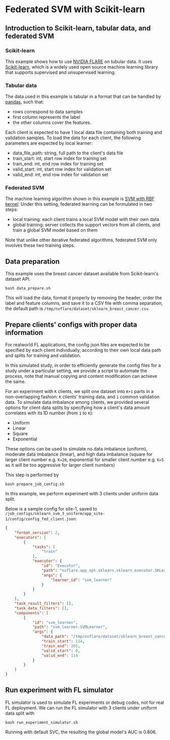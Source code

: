 # Federated SVM with Scikit-learn

## Introduction to Scikit-learn, tabular data, and federated SVM
### Scikit-learn
This example shows how to use [NVIDIA FLARE](https://nvflare.readthedocs.io/en/main/index.html) on tubular data.
It uses [Scikit-learn](https://scikit-learn.org/),
which is a widely used open source machine learning library that supports supervised and unsupervised learning.
### Tabular data
The data used in this example is tabular in a format that can be handled by [pandas](https://pandas.pydata.org/), such that:
- rows correspond to data samples
- first column represents the label 
- the other columns cover the features.    

Each client is expected to have 1 local data file containing both training and validation samples. To load the data for each client, the following parameters are expected by local learner:
- data_file_path: string, full path to the client's data file 
- train_start: int, start row index for training set
- train_end: int, end row index for training set
- valid_start: int, start row index for validation set
- valid_end: int, end row index for validation set

### Federated SVM
The machine learning algorithm shown in this example is [SVM with RBF kernel](https://scikit-learn.org/stable/modules/generated/sklearn.svm.SVC.html).
Under this setting, federated learning can be formulated in two steps:
- local training: each client trains a local SVM model with their own data
- global training: server collects the support vectors from all clients, and train a global SVM model based on them

Note that unlike other iterative federated algorithms, federated SVM only involves these two training steps.

## Data preparation 
This example uses the breast cancer dataset available from Scikit-learn's dataset API.  
```commandline
bash data_prepare.sh
```
This will load the data, format it properly by removing the header, order the label and feature columns, and save it to a CSV file with comma separation, the default path is `/tmp/nvflare/dataset/sklearn_breast_cancer.csv`. 

## Prepare clients' configs with proper data information 
For realworld FL applications, the config json files are expected to be specified by each client individually, according to their own local data path and splits for training and validation.

In this simulated study, in order to efficiently generate the config files for a study under a particular setting, we provide a script to automate the process, note that manual copying and content modification can achieve the same.

For an experiment with `K` clients, we split one dataset into `K+1` parts in a non-overlapping fashion: `K` clients' training data, and `1` common validation data. To simulate data imbalance among clients, we provided several options for client data splits by specifying how a client's data amount correlates with its ID number (from `1` to `K`):
- Uniform
- Linear
- Square
- Exponential

These options can be used to simulate no data imbalance (uniform), moderate data imbalance (linear), and high data imbalance (square for larger client number e.g. `K=20`, exponential for smaller client number e.g. `K=5` as it will be too aggressive for larger client numbers)

This step is performed by 
```commandline
bash prepare_job_config.sh
```
In this example, we perform experiment with 3 clients under uniform data split. 

Below is a sample config for site-1, saved to `/job_configs/sklearn_svm_3_uniform/app_site-1/config/config_fed_client.json`:
```json
{
    "format_version": 2,
    "executors": [
        {
            "tasks": [
                "train"
            ],
            "executor": {
                "id": "Executor",
                "path": "nvflare.app_opt.sklearn.sklearn_executor.SKLearnExecutor",
                "args": {
                    "learner_id": "svm_learner"
                }
            }
        }
    ],
    "task_result_filters": [],
    "task_data_filters": [],
    "components": [
        {
            "id": "svm_learner",
            "path": "svm_learner.SVMLearner",
            "args": {
                "data_path": "/tmp/nvflare/dataset/sklearn_breast_cancer.csv",
                "train_start": 114,
                "train_end": 265,
                "valid_start": 0,
                "valid_end": 114
            }
        }
    ]
}
```

## Run experiment with FL simulator
FL simulator is used to simulate FL experiments or debug codes, not for real FL deployment.
We can run the FL simulator with 3 clients under uniform data split with
```commandline
bash run_experiment_simulator.sh
```
Running with default SVC, the resulting the global model's AUC is 0.806.